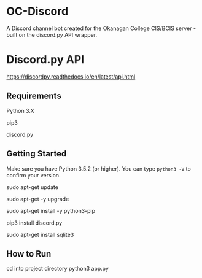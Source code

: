 # OC-Discord
A Discord channel bot created for the Okanagan College CIS/BCIS server - built on the discord.py API wrapper. 

# Discord.py API
https://discordpy.readthedocs.io/en/latest/api.html

## Requirements
Python 3.X

pip3

discord.py

## Getting Started

Make sure you have Python 3.5.2 (or higher). You can type ```python3 -V``` to confirm your version. 

sudo apt-get update

sudo apt-get -y upgrade

sudo apt-get install -y python3-pip

pip3 install discord.py

sudo apt-get install sqlite3


## How to Run

cd into project directory
python3 app.py
